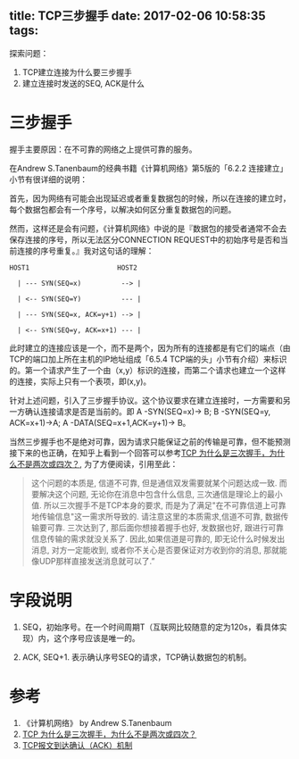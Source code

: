title: TCP三步握手
date: 2017-02-06 10:58:35
tags:
---

探索问题：
1. TCP建立连接为什么要三步握手
2. 建立连接时发送的SEQ, ACK是什么

<!-- more -->

# 三步握手
握手主要原因：在不可靠的网络之上提供可靠的服务。

在Andrew S.Tanenbaum的经典书籍《计算机网络》第5版的「6.2.2 连接建立」小节有很详细的说明：

首先，因为网络有可能会出现延迟或者重复数据包的时候，所以在连接的建立时，每个数据包都会有一个序号，以解决如何区分重复数据包的问题。

然而，这样还是会有问题，《计算机网络》中说的是『数据包的接受者通常不会去保存连接的序号，所以无法区分CONNECTION REQUEST中的初始序号是否和当前连接的序号重复。』我对这句话的理解：

```
HOST1                      HOST2

  | --- SYN(SEQ=x)          --> |       

  | <-- SYN(SEQ=Y)          --- |

  | --- SYN(SEQ=x, ACK=y+1) --> |

  | <-- SYN(SEQ=y, ACK=x+1) --- |
```

此时建立的连接应该是一个，而不是两个，因为所有的连接都是有它们的端点（由TCP的端口加上所在主机的IP地址组成「6.5.4 TCP端的头」小节有介绍）来标识的。第一个请求产生了一个由（x,y）标识的连接，而第二个请求也建立一个这样的连接，实际上只有一个表项，即(x,y)。


针对上述问题，引入了三步握手协议。这个协议要求在建立连接时，一方需要和另一方确认连接请求是否是当前的。即 A -SYN(SEQ=x)-> B; B -SYN(SEQ=y, ACK=x+1)->A; A -DATA(SEQ=x+1,ACK=y+1)-> B。

当然三步握手也不是绝对可靠，因为请求只能保证之前的传输是可靠，但不能预测接下来的也正确，在知乎上看到一个回答可以参考[TCP 为什么是三次握手，为什么不是两次或四次？](https://www.zhihu.com/question/24853633), 为了方便阅读，引用至此：

> 这个问题的本质是, 信道不可靠, 但是通信双发需要就某个问题达成一致. 而要解决这个问题,  无论你在消息中包含什么信息, 三次通信是理论上的最小值. 所以三次握手不是TCP本身的要求, 而是为了满足"在不可靠信道上可靠地传输信息"这一需求所导致的. 请注意这里的本质需求,信道不可靠, 数据传输要可靠. 三次达到了, 那后面你想接着握手也好, 发数据也好, 跟进行可靠信息传输的需求就没关系了. 因此,如果信道是可靠的, 即无论什么时候发出消息, 对方一定能收到, 或者你不关心是否要保证对方收到你的消息, 那就能像UDP那样直接发送消息就可以了.”

# 字段说明
1. SEQ，初始序号。在一个时间周期T（互联网比较随意的定为120s，看具体实现）内，这个序号应该是唯一的。

2. ACK, SEQ+1. 表示确认序号SEQ的请求，TCP确认数据包的机制。

# 参考
1. 《计算机网络》 by Andrew S.Tanenbaum
2. [TCP 为什么是三次握手，为什么不是两次或四次？](https://www.zhihu.com/question/24853633)
3. [TCP报文到达确认（ACK）机制](http://blog.csdn.net/wjtxt/article/details/6606022)
